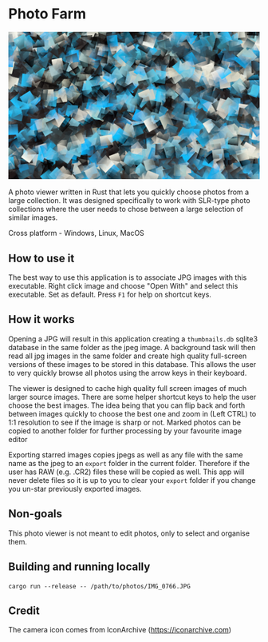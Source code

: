 # Photo Farm

<img src="img/index.png">

A photo viewer written in Rust that lets you quickly choose photos from a large collection.
It was designed specifically to work with SLR-type photo collections where the user needs to chose between a large selection of similar images.

Cross platform - Windows, Linux, MacOS


## How to use it

The best way to use this application is to associate JPG images with this executable. Right click image and choose "Open With" and select this executable. Set as default. 
Press `F1` for help on shortcut keys.

## How it works

Opening a JPG will result in this application creating a `thumbnails.db` sqlite3 database in the same folder as the jpeg image. 
A background task will then read all jpg images in the same folder and create high quality full-screen versions of these images to be stored in this database. 
This allows the user to very quickly browse all photos using the arrow keys in their keyboard.

The viewer is designed to cache high quality full screen images of much larger source images. 
There are some helper shortcut keys to help the user choose the best images. 
The idea being that you can flip back and forth between images quickly to choose the best one and zoom in (Left CTRL) to 1:1 resolution to see if the image is sharp or not. 
Marked photos can be copied to another folder for further processing by your favourite image editor

Exporting starred images copies jpegs as well as any file with the same name as the jpeg to an `export` folder in the current folder. 
Therefore if the user has RAW (e.g. .CR2) files these will be copied as well. This app will never delete files so it is up to you to clear your `export` folder if you change you un-star previously exported images.

## Non-goals

This photo viewer is not meant to edit photos, only to select and organise them.

## Building and running locally

```
cargo run --release -- /path/to/photos/IMG_0766.JPG
```

## Credit

The camera icon comes from IconArchive (https://iconarchive.com)